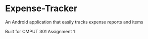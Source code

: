 # Expense-Tracker
An Android application that easily tracks expense reports and items 

Built for CMPUT 301 Assignment 1
